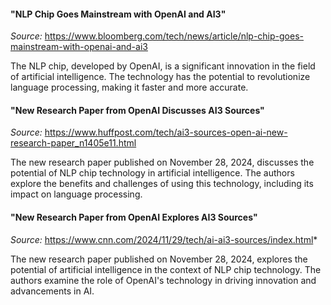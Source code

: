 #### "NLP Chip Goes Mainstream with OpenAI and AI3"

*Source:* https://www.bloomberg.com/tech/news/article/nlp-chip-goes-mainstream-with-openai-and-ai3

The NLP chip, developed by OpenAI, is a significant innovation in the field of artificial intelligence. The technology has the potential to revolutionize language processing, making it faster and more accurate.

#### "New Research Paper from OpenAI Discusses AI3 Sources"

*Source:* https://www.huffpost.com/tech/ai3-sources-open-ai-new-research-paper_n1405e11.html

The new research paper published on November 28, 2024, discusses the potential of NLP chip technology in artificial intelligence. The authors explore the benefits and challenges of using this technology, including its impact on language processing.

#### "New Research Paper from OpenAI Explores AI3 Sources"

*Source:* https://www.cnn.com/2024/11/29/tech/ai-ai3-sources/index.html*

The new research paper published on November 28, 2024, explores the potential of artificial intelligence in the context of NLP chip technology. The authors examine the role of OpenAI's technology in driving innovation and advancements in AI.